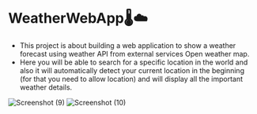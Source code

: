 # WeatherWebApp🌡️☁️

 * This project is about building a web application to show a weather forecast using weather API from external services Open weather map.
 *  Here you will be able to search for a specific location in the world and also it will automatically detect your current location in the beginning (for that you need to allow location) and will display all the important weather details. 



![Screenshot (9)](https://user-images.githubusercontent.com/87111197/206108257-2a460c97-2e74-413e-b730-3a21a7383ee5.png)
![Screenshot (10)](https://user-images.githubusercontent.com/87111197/206108249-f7b661b6-8418-4d42-8e0d-90890bf043b2.png)

